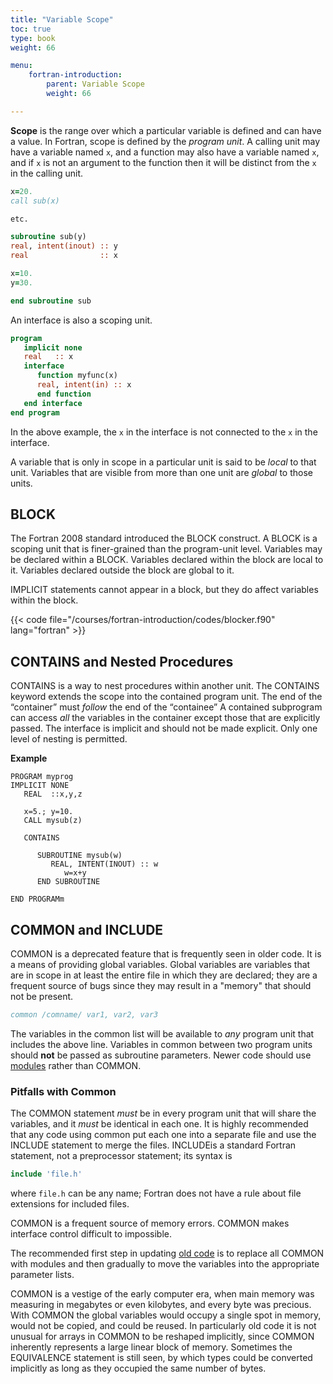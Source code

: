 ```yaml
---
title: "Variable Scope"
toc: true
type: book
weight: 66

menu:
    fortran-introduction:
        parent: Variable Scope
        weight: 66

---
```


**Scope** is the range over which a particular variable is defined and can have a value.  In Fortran, scope is defined by the _program unit_.
A calling unit may have a variable named `x`, and a function may also have a variable named `x`, and if `x` is not an argument to the function then it will be distinct from the `x` in the calling unit.
```fortran
x=20.
call sub(x)

etc.

subroutine sub(y)
real, intent(inout) :: y
real                :: x

x=10.
y=30.

end subroutine sub
```

An interface is also a scoping unit.
```fortran
program 
   implicit none
   real   :: x
   interface
      function myfunc(x)
      real, intent(in) :: x
      end function
   end interface
end program
```
In the above example, the `x` in the interface is not connected to the `x` in the interface.

A variable that is only in scope in a particular unit is said to be _local_ to that unit.  Variables that are visible from more than one unit are _global_ to those units.

## BLOCK 

The Fortran 2008 standard introduced the BLOCK construct.  A BLOCK is a scoping unit that is finer-grained than the program-unit level.  Variables may be declared within a BLOCK. Variables declared within the block are local to it.  Variables declared outside the block are global to it.  

IMPLICIT statements cannot appear in a block, but they do affect variables within the block.

{{< code file="/courses/fortran-introduction/codes/blocker.f90" lang="fortran" >}}

## CONTAINS and Nested Procedures

CONTAINS is a way to nest procedures within another unit.
The CONTAINS keyword extends the scope into the contained program unit.
The end of the “container” must _follow_ the end of the “containee”
A contained subprogram can access _all_ the variables in the container except those that are explicitly passed.
The interface is implicit and should not be made explicit.
Only one level of nesting is permitted.

**Example**
```
PROGRAM myprog
IMPLICIT NONE
   REAL  ::x,y,z

   x=5.; y=10.
   CALL mysub(z)

   CONTAINS

      SUBROUTINE mysub(w)
         REAL, INTENT(INOUT) :: w
            w=x+y
      END SUBROUTINE

END PROGRAMm
```

## COMMON and INCLUDE

COMMON is a deprecated feature that is frequently seen in older code.  It is a means of providing global variables.  Global variables are variables that are in scope in at least the entire file in which they are declared; they are a frequent source of bugs since they may result in a "memory" that should not be present. 
```fortran
common /comname/ var1, var2, var3
```
The variables in the common list will be available to _any_ program unit that includes the above line.  Variables in common between two program units should **not** be passed as subroutine parameters.
Newer code should use [modules](/courses/fortran-introduction/modules) rather than COMMON.

### Pitfalls with Common

The COMMON statement _must_ be in every program unit that will share the variables, and it _must_ be identical in each one.  It is highly recommended that any code using common put each one into a separate file and use the INCLUDE statement to merge the files. INCLUDEis a standard Fortran statement, not a preprocessor statement; its syntax is
```fortran
include 'file.h'
```
where `file.h` can be any name; Fortran does not have a rule about file extensions for included files.

COMMON is a frequent source of memory errors.
COMMON makes interface control difficult to impossible.

The recommended first step in updating [old code](/courses/fortran-introduction/updating_old_code) is to replace all COMMON with modules and then gradually to move the variables into the appropriate parameter lists. 

COMMON is a vestige of the early computer era, when main memory was measuring in megabytes or even kilobytes, and every byte was precious.  With COMMON the global variables would occupy a single spot in memory, would not be copied, and could be reused.  In particularly old code it is not unusual for arrays in COMMON to be reshaped implicitly, since COMMON inherently represents a large linear block of memory.  Sometimes the EQUIVALENCE statement is still seen, by which types could be converted implicitly as long as they occupied the same number of bytes.

